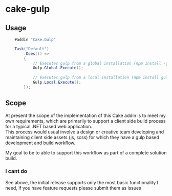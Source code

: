 # cake-gulp

## Usage

```c#
    #addin "Cake.Gulp"

    Task("Default")
        .Does(() => 
        {
            // Executes gulp from a global installation (npm install -g gulp)
            Gulp.Global.Execute();
            
            // Executes gulp from a local installation (npm install gulp)
            Gulp.Local.Execute();
        });
```

## Scope
At present the scope of the implementation of this Cake addin is to meet my own requirements, which are primarily to support a client side build process for a typical .NET based web application.  
This process would usual involve a design or creative team developing and maintaining client side assets (js, scss) for which they have a gulp based development and build workflow.

My goal to be to able to support this workflow as part of a complete solution build.

### I cant do <insert-function-here>
See above, the initial release supports only the most basic functionality I need, if you have feature requests please submit them as issues
